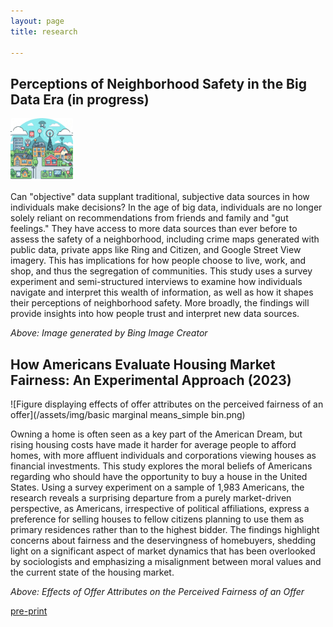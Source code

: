```yaml
---
layout: page
title: research

---
```


## Perceptions of Neighborhood Safety in the Big Data Era (in progress)

<img src="/assets/img/neighborhood.jpeg" alt="cartooon of neighborhood with technology" width="100">

Can "objective" data supplant traditional, subjective data sources in how individuals make decisions? In the age of big data, individuals are no longer solely reliant on recommendations from friends and family and "gut feelings." They have access to more data sources than ever before to assess the safety of a neighborhood, including crime maps generated with public data, private apps like Ring and Citizen, and Google Street View imagery. This has implications for how people choose to live, work, and shop, and thus the segregation of communities. This study uses a survey experiment and semi-structured interviews to examine how individuals navigate and interpret this wealth of information, as well as how it shapes their perceptions of neighborhood safety. More broadly, the findings will provide insights into how people trust and interpret new data sources.

_Above: Image generated by Bing Image Creator_

## How Americans Evaluate Housing Market Fairness: An Experimental Approach (2023)

![Figure displaying effects of offer attributes on the perceived fairness of an offer](/assets/img/basic marginal means_simple bin.png)

Owning a home is often seen as a key part of the American Dream, but rising housing costs have made it harder for average people to afford homes, with more affluent individuals and corporations viewing houses as financial investments. This study explores the moral beliefs of Americans regarding who should have the opportunity to buy a house in the United States. Using a survey experiment on a sample of 1,983 Americans, the research reveals a surprising departure from a purely market-driven perspective, as Americans, irrespective of political affiliations, express a preference for selling houses to fellow citizens planning to use them as primary residences rather than to the highest bidder. The findings highlight concerns about fairness and the deservingness of homebuyers, shedding light on a significant aspect of market dynamics that has been overlooked by sociologists and emphasizing a misalignment between moral values and the current state of the housing market.

_Above: Effects of Offer Attributes on the Perceived Fairness of an Offer_

[pre-print](https://osf.io/preprints/osf/47ux9)







